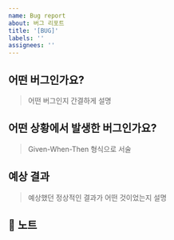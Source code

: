 ```yaml
---
name: Bug report
about: 버그 리포트
title: '[BUG]'
labels: ''
assignees: ''
---
```


## 어떤 버그인가요?

> 어떤 버그인지 간결하게 설명

## 어떤 상황에서 발생한 버그인가요?

> Given-When-Then 형식으로 서술

## 예상 결과

> 예상했던 정상적인 결과가 어떤 것이었는지 설명

## 📢 노트
